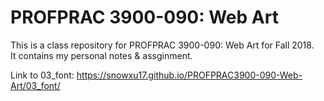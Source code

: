 # PROFPRAC 3900-090: Web Art
This is a class repository for PROFPRAC 3900-090: Web Art for Fall 2018.
<br />It contains my personal notes & assginment.

Link to 03_font: https://snowxu17.github.io/PROFPRAC3900-090-Web-Art/03_font/
